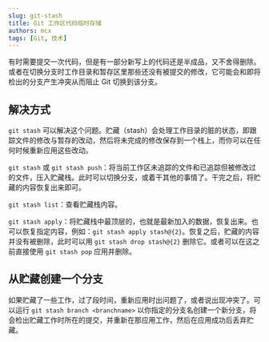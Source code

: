 ```yaml
---
slug: git-stash
title: Git 工作区代码临时存储
authors: mcx
tags: [Git, 技术]
---
```


有时需要提交一次代码，但是有一部分新写上的代码还是半成品，又不舍得删除。或者在切换分支时工作目录和暂存区里那些还没有被提交的修改，它可能会和即将检出的分支产生冲突从而阻止 Git 切换到该分支。

## 解决方式
`git stash` 可以解决这个问题。贮藏（stash）会处理工作目录的脏的状态，即跟踪文件的修改与暂存的改动，然后将未完成的修改保存到一个栈上，而你可以在任何时候重新应用这些改动。
<!--truncate-->

`git stash` 或 `git stash push`：将当前工作区未追踪的文件和已追踪但被修改过的文件，压入贮藏栈。此时可以切换分支，或着干其他的事情了。干完之后，将贮藏的内容恢复出来即可。

`git stash list`：查看贮藏栈内容。

`git stash apply`：将贮藏栈中最顶层的，也就是最新加入的数据，恢复出来。也可以恢复指定内容，例如：`git stash apply stash@{2}`。恢复之后，贮藏的内容并没有被删除，此时可以用 `git stash drop stash@{2}` 删除它。或者可以在这之前直接使用 `git stash pop` 应用并删除。

## 从贮藏创建一个分支

如果贮藏了一些工作，过了段时间，重新应用时出问题了，或者说出现冲突了。可以运行 `git stash branch <branchname>` 以你指定的分支名创建一个新分支，将会检出贮藏工作时所在的提交，并重新在那应用工作，然后在应用成功后丢弃贮藏。